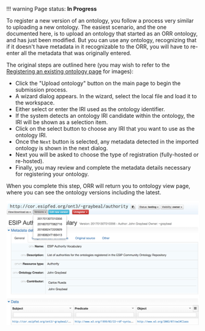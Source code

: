!!! warning
    Page status: **In Progress**
    
To register a new version of an ontology, you follow a process very similar to uploading a new ontology. 
The easiest scenario, and the one documented here, is to upload an ontology that started as an ORR ontology, 
and has just been modified. But you can use any ontology, recognizing that if it doesn't have metadata in it recognizable to the ORR,
you will have to re-enter all the metadata that was originally entered.

The original steps are outlined here (you may wish to refer to the 
[Registering an existing ontology page](http://mmisw.org/orrdoc/ontology/new) for images):

* Click the "Upload ontology" button on the main page to begin the submission process.
* A wizard dialog appears. In the wizard, select the local file and load it to the workspace. 
* Either select or enter the IRI used as the ontology identifier. 
 * If the system detects an ontology IRI candidate within the ontology, the IRI will be shown as a selection item. 
 * Click on the select button to choose any IRI that you want to use as the ontology IRI.
* Once the `Next` button is selected, any metadata detected in the imported ontology is shown in the next dialog.
* Next you will be asked to choose the type of registration (fully-hosted or re-hosted).  
* Finally, you may review and complete the metadata details necessary for registering your ontology. 

When you complete this step, ORR will return you to ontology view page, where you can see the ontology versions including the latest.
    
![Ontology replacement complete](../img/cor/ontology-replace-successful-20170129.png)
